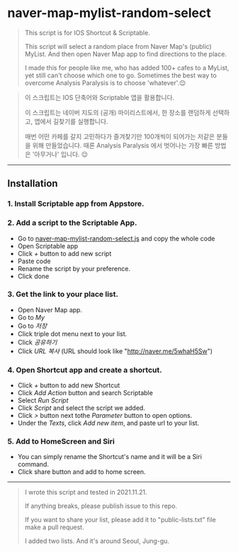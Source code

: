 # naver-map-mylist-random-select

> This script is for IOS Shortcut & Scriptable.
>
> This script will select a random place from Naver Map's (public) MyList. And then open Naver Map app to find directions to the place. 
>
> I made this for people like me, who has added 100+ cafes to a MyList, yet still can't choose which one to go. Sometimes the best way to overcome Analysis Paralysis is to choose 'whatever'.😌


> 이 스크립트는 IOS 단축어와 Scriptable 앱을 활용합니다.
>
> 이 스크립트는 네이버 지도의 (공개) 마이리스트에서, 한 장소를 랜덤하게 선택하고, 앱에서 길찾기를 실행합니다.
>
> 매번 어떤 카페를 갈지 고민하다가 즐겨찾기만 100개씩이 되어가는 저같은 분들을 위해 만들었습니다. 때론 Analysis Paralysis 에서 벗어나는 가장 빠른 방법은 '아무거나' 입니다. 😌

---

## Installation

### 1. Install Scriptable app from Appstore.

### 2. Add a script to the Scriptable App.
- Go to [naver-map-mylist-random-select.js](https://github.com/jan9won/naver-map-mylist-random-select/blob/main/naver-map-mylist-random-select.js) and copy the whole code
- Open Scriptable app
- Click *+* button to add new script
- Paste code
- Rename the script by your preference.
- Click done

### 3. Get the link to your place list.
- Open Naver Map app.
- Go to *My*
- Go to *저장*
- Click triple dot menu next to your list.
- Click *공유하기*
- Click *URL 복사* (URL should look like "http://naver.me/5whaH5Sw")

### 4. Open Shortcut app and create a shortcut.
- Click *+* button to add new Shortcut
- Click *Add Action* button and search Scriptable
- Select *Run Script*
- Click *Script* and select the script we added.
- Click *>* button next tothe *Parameter* button to open options.
- Under the *Texts*, click *Add new item*, and paste url to your list.

### 5. Add to HomeScreen and Siri
- You can simply rename the Shortcut's name and it will be a Siri command.
- Click share button and add to home screen.

---

> I wrote this script and tested in 2021.11.21. 
>
> If anything breaks, please publish issue to this repo.
>
> If you want to share your list, please add it to "public-lists.txt" file make a pull request.
>
> I added two lists. And it's around Seoul, Jung-gu.












